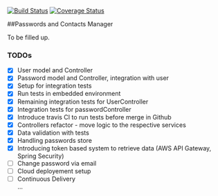 [![Build Status](https://travis-ci.org/matrus2/password-manager.svg?branch=master)](https://travis-ci.org/matrus2/password-manager) [![Coverage Status](https://coveralls.io/repos/github/matrus2/password-manager/badge.svg?branch=master)](https://coveralls.io/github/matrus2/password-manager?branch=master)

##Passwords and Contacts Manager

To be filled up.

### TODOs

- [x] User model and Controller
- [x] Password model and Controller, integration with user
- [x] Setup for integration tests
- [x] Run tests in embedded environment
- [x] Remaining integration tests for UserController
- [x] Integration tests for passwordController
- [x] Introduce travis CI to run tests before merge in Github
- [x] Controllers refactor - move logic to the respective services
- [x] Data validation with tests
- [x] Handling passwords store
- [x] Introducing token based system to retrieve data (AWS API Gateway, Spring Security)
- [ ] Change password via email
- [ ] Cloud deployement setup
- [ ] Continuous Delivery  
...